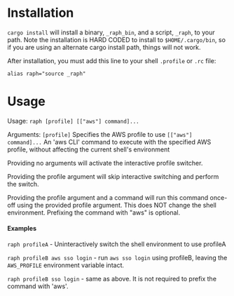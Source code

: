 # Installation
`cargo install` will install a binary, `_raph_bin`, and a script, `_raph`, to your path. Note the installation is HARD CODED to install to `$HOME/.cargo/bin`, so if you are using an alternate cargo install path, things will not work.

After installation, you must add this line to your shell `.profile` or `.rc` file: 
```
alias raph="source _raph"
```

# Usage
Usage: `raph [profile] [["aws"] command]...`

Arguments:
  `[profile]`     		Specifies the AWS profile to use
  `[["aws"] command]...`  	An 'aws CLI' command to execute with the specified AWS profile, without affecting the current shell's environment

Providing no arguments will activate the interactive profile switcher.

Providing the profile argument will skip interactive switching and perform the switch.

Providing the profile argument and a command will run this command once-off using the provided profile argument. This does NOT change the shell environment. Prefixing the command with "aws" is optional.

#### Examples

`raph profileA` - Uninteractively switch the shell environment to use profileA

`raph profileB aws sso login` - run `aws sso login` using profileB, leaving the `AWS_PROFILE` environment variable intact.

`raph profileB sso login` - same as above. It is not required to prefix the command with 'aws'.